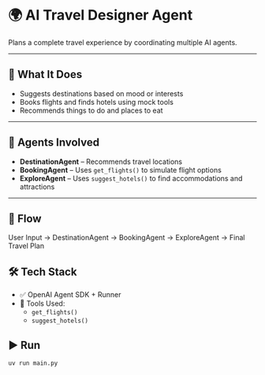 # 🌍 AI Travel Designer Agent

Plans a complete travel experience by coordinating multiple AI agents.

---

## 🧠 What It Does

- Suggests destinations based on mood or interests
- Books flights and finds hotels using mock tools
- Recommends things to do and places to eat

---

## 👤 Agents Involved

- **DestinationAgent** – Recommends travel locations
- **BookingAgent** – Uses `get_flights()` to simulate flight options
- **ExploreAgent** – Uses `suggest_hotels()` to find accommodations and attractions

---

## 🔄 Flow

User Input → DestinationAgent → BookingAgent → ExploreAgent → Final Travel Plan


## 🛠️ Tech Stack

- ✅ OpenAI Agent SDK + Runner
- 🧰 Tools Used:
  - `get_flights()`
  - `suggest_hotels()`


## ▶️ Run

```bash
uv run main.py
